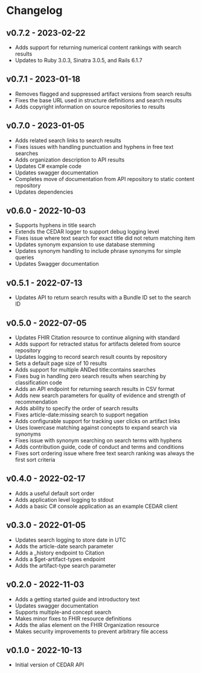 # Changelog

## v0.7.2 - 2023-02-22

* Adds support for returning numerical content rankings with search results
* Updates to Ruby 3.0.3, Sinatra 3.0.5, and Rails 6.1.7

## v0.7.1 - 2023-01-18

* Removes flagged and suppressed artifact versions from search results
* Fixes the base URL used in structure definitions and search results
* Adds copyright information on source repositories to results

## v0.7.0 - 2023-01-05

* Adds related search links to search results
* Fixes issues with handling punctuation and hyphens in free text searches
* Adds organization description to API results
* Updates C# example code
* Updates swagger documentation
* Completes move of documentation from API repository to static content repository
* Updates dependencies

## v0.6.0 - 2022-10-03

* Supports hyphens in title search
* Extends the CEDAR logger to support debug logging level
* Fixes issue where text search for exact title did not return matching item
* Updates synonym expansion to use database stemming
* Updates synonym handling to include phrase synonyms for simple queries
* Updates Swagger documentation

## v0.5.1 - 2022-07-13

* Updates API to return search results with a Bundle ID set to the search ID

## v0.5.0 - 2022-07-05

* Updates FHIR Citation resource to continue aligning with standard
* Adds support for retracted status for artifacts deleted from source repository
* Updates logging to record search result counts by repository
* Sets a default page size of 10 results
* Adds support for multiple ANDed title:contains searches
* Fixes bug in handling zero search results when searching by classification code
* Adds an API endpoint for returning search results in CSV format
* Adds new search parameters for quality of evidence and strength of recommendation
* Adds ability to specify the order of search results
* Fixes article-date:missing search to support negation
* Adds configurable support for tracking user clicks on artifact links
* Uses lowercase matching against concepts to expand search via synonyms
* Fixes issue with synonym searching on search terms with hyphens
* Adds contribution guide, code of conduct and terms and conditions
* Fixes sort ordering issue where free text search ranking was always the first sort criteria

## v0.4.0 - 2022-02-17

* Adds a useful default sort order
* Adds application level logging to stdout
* Adds a basic C# console application as an example CEDAR client

## v0.3.0 - 2022-01-05

* Updates search logging to store date in UTC
* Adds the article-date search parameter
* Adds a _history endpoint to Citation
* Adds a $get-artifact-types endpoint
* Adds the artifact-type search parameter

## v0.2.0 - 2022-11-03

* Adds a getting started guide and introductory text
* Updates swagger documentation
* Supports multiple-and concept search
* Makes minor fixes to FHIR resource definitions
* Adds the alias element on the FHIR Organization resource
* Makes security improvements to prevent arbitrary file access

## v0.1.0 - 2022-10-13

* Initial version of CEDAR API
